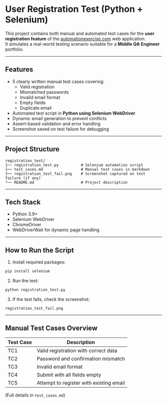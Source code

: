#  User Registration Test (Python + Selenium)

This project contains both manual and automated test cases for the **user registration feature** of the [automationexercise.com](https://automationexercise.com) web application.  
It simulates a real-world testing scenario suitable for a **Middle QA Engineer** portfolio.

---

##  Features

- 5 clearly written manual test cases covering:
  - Valid registration
  - Mismatched passwords
  - Invalid email format
  - Empty fields
  - Duplicate email
- Automated test script in **Python using Selenium WebDriver**
- Dynamic email generation to prevent conflicts
- Assert-based validation and error handling
- Screenshot saved on test failure for debugging

---

##  Project Structure

```
registration_test/
├── registration_test.py          # Selenium automation script
├── test_cases.md                 # Manual test cases in markdown
├── registration_test_fail.png    # Screenshot captured on test failure (if any)
└── README.md                     # Project description
```

---

##  Tech Stack

- Python 3.9+
- Selenium WebDriver
- ChromeDriver
- WebDriverWait for dynamic page handling

---

##  How to Run the Script

1. Install required packages:
```bash
pip install selenium
```

2. Run the test:
```bash
python registration_test.py
```

3. If the test fails, check the screenshot:
```
registration_test_fail.png
```

---

##  Manual Test Cases Overview

| Test Case | Description |
|-----------|-------------|
| TC1 | Valid registration with correct data |
| TC2 | Password and confirmation mismatch |
| TC3 | Invalid email format |
| TC4 | Submit with all fields empty |
| TC5 | Attempt to register with existing email |

(Full details in `test_cases.md`)
